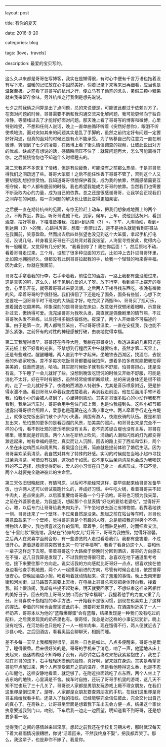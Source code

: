 ﻿--- 

layout: post 

title: 有你的夏天

date: 2016-8-20

categories: blog
 
tags: [love，travels]

description: 最爱的宝贝写的。

---

这么久以来都是哥哥在写博客，我实在是懒得很，有时心中便有千言万语也拖着没有写下来。温暖的记忆放在心中固然美好，倘若记录下来等来日再细看，应当也是温馨至极。之前看了哥哥写的杭州之行，便立马有了动笔的念头，暑假三颗小糖果就由我来留存余味，另外杭州之行我倒是想先说说。

七夕之前我俩之间算是出了点问题，总的来说便是，可能彼此都过于依赖对方了。在面对问题的时候，哥哥需要不断和我沟通交流来化解问题，我可能更倾向于独自冷静，等情绪过去了才能好好面对问题。那天晚上看了哥哥写的博客和微博，心里特别难受，不想和任何人说话，晚上一直单曲循环听着《突然好想你》，眼泪不听使唤地流。面对突如其来的问题其实是乱了手脚的，虽然之前约定好有问题一定要好好沟通，但真的面对的时候还是有点不能承受。为了转移自己的注意力一直在刷微博，转眼到了七夕的凌晨，在微博上看了街头情侣调查的视频，让彼此说出对方的优点、缺点还有想说的话，感情瞬间压不住了：就算问题再大，怎么可能离得开你。之后恍恍惚惚也不知道什么时候睡去的。

第二天我差不多恢复了情绪，但是有些疲惫，可能没有之前那么热情，于是哥哥觉得我们之间疏远了些。哥哥大笨蛋！之后不能任性丢下哥哥不管了，否则这个人又要胡思乱想担惊受怕。我知道哥哥很想保护着我，成为我的依靠，然而感情需要互相守候，每个人都有脆弱的时候，我也希望我能成为哥哥的依靠。当然我们也需要不断汲取内心的力量，成为自己的依靠。总之还是很感谢哥哥，让我学会正视我们之间存在的问题。每一次问题的解决也让彼此变得更加亲密。

之后便一直在期待杭州的见面，有惊无险赶上动车，把我们想象成地图上的两个点，不断靠近，靠近。听哥哥说他下班，到家，候车，上车，说他到达杭州，看到酒店，摆好零食，下楼准备接我，找到<到达南（3）>。下车，人潮涌动，看到<到达南（3）>的我，心跳得厉害，想着一刷票出去，是不是抬头就能看到哥哥站在我面前，笑意盈盈。然而出去后四处张望也没见到这个大笨蛋，拿起手机打电话，没说几句，转身看见哥哥在不远处背对着我张望。人海里寻找彼此，觉得内心有一股暖意，又觉得有几分好笑，“我看到你了！我在你后面！”，然后原地不动，看着哥哥走过来。三个月，设想了很多种见面的方式，比如冲上去扑进哥哥怀里，比如原地拥抱好久，但都没有此刻哥哥拉起我的手，给我一个轻轻的吻来得幸福。因为此刻，你就在我面前。

哥哥左手拿着我的行李，右手牵着我，前往住的酒店，一路上我都有些没缓过来，这是真实的吧，这么久，终于见到心爱的人了呀。放下行李，看到桌子上摆开的零食，心里乐开花，就等着哥哥过来耍流氓。之后两人下楼寻找东西吃，夜晚有微微的风，牵着哥哥的手很舒服。我们徘徊了下还是吃了面条，面条有些腻，心想下次定要吃一回哥哥平时下班吃的大肠面才好。吃完买了两瓶Rio，哥哥买了瓶可乐，想着回去吃周黑鸭。印象深刻的是哥哥坐在床边，故意张开双臂闭着眼睛，示意我扑过去，傲娇得可爱。洗完澡哥哥为我吹头发，简直就是偶像剧里的情节嘛，不过哥哥吹头发不熟练，以后还得多锻炼锻炼他。夜深了，两个人开始做不可描述的事。由于是第一次，两人都稍显笨拙，不过哥哥很温柔，一直在安抚我，我也能不那么紧张。之前怀有的对性的神秘感被打破，由衷地觉得幸福。

第二天我醒得很早，哥哥还在呼呼大睡，我躺在哥哥身边，看透进来的几束阳光在天花板上投下好看的光影。不禁想到行程后天中午就要结束，虽然才第二天早上，还是有些难过。醒醒睡睡，两人直到中午才起床。坐地铁去西湖区，找酒店，去银泰的外婆家吃饭。差不多每次吃饭哥哥都要给我拍照，想着多拍多练就能把我拍得美美的，任重而道远，哈哈。其实那时候肚子就有些不舒服，怕哥哥担心，还是没有说，下午睡了一会儿就好了些。没想到晚饭吃馄饨的时候又开始不舒服，可能是消化不太好。好在平时有锻炼，虽然经常偷懒断断续续，总的来说身体还是很不错的，走了一会儿就好多了。夜晚的西湖游人特别多，尤其是音乐喷泉附近，更是挤得水泄不通。看到哥哥从牵着我变成搂着我，再到我走前面，他在后面用手臂环着我，怕我小小的会被人挤到了，心里特别感动。其实哥哥很多贴心的小动作我都有看到，我坐进汽车时，哥哥会用手包住门框上面，也是怕我撞到头。这些小细节都透露出哥哥很会照顾人，爱意也是蕴藏在这点滴小事之中。两人牵着手行走在白堤上，就像吃完饭出家门散个步的小夫妻，周围有游人，夜跑夜骑的队伍。要是和朋友出来，恐怕想的更多的是看西湖的风景，拍美美的照片。和哥哥出来是完全不一样的心情，看不到壮观的音乐喷泉没有关系，走不完苏堤白堤也没有关系，哥哥在哪里，哪里就是好风景。两个人坐在断桥上吹风，涌动的人潮和闪烁的灯光都变得渺远起来，唯有幸福的感觉，真实而让人沉醉。回去的路上买了西瓜和饮料，两个人坐在床边啃西瓜和周黑鸭，看奥运会比赛，简直就是提前体验了婚后生活。因为哥哥喜欢茉莉清茶，我自然对其有了特殊的好感。实习的时候就在当地小超市寻找过茉莉清茶，可惜没有找到，这次终于如愿。说不定以后茉莉清茶也会成为我喝饮料的不二选择，想想觉得奇妙，爱人的小习惯在自己身上一点点形成，不知不觉，两个人就要完全融进彼此的生命里。

第三天依旧很晚起床，有情可原，以后可不能经常这样，要早些起来给哥哥准备早饭，也许两人还可以尝试晨跑什么的，养成好习惯。中午吃火锅，看着哥哥夹不起牛肉丸，差点笑出声，以后家里要给哥哥备一个勺子哈哈。哥哥也习惯为我夹菜，之前在外婆家也是，为我盛汤，想起那个仓鼠表情“好吃的要给老婆吃”，觉得好开心，嗯，以后专门让哥哥给我夹肉丸子。下午坐地铁去浙江省博物馆，我靠着地铁一侧，哥哥还来了一个壁咚，不过亲自然是没亲。想起之前在站台等车时，哥哥也笑意盈盈来了一个壁咚，觉得哥哥真是个有趣的人呀，总是能把我逗得笑个不停。博物馆人很少，我也很喜欢这样的氛围，牵着手，时而驻足拍照，时而细看交流。在“十里红妆”展览馆，我站在“待嫁的女儿”灯笼下，哥哥为我拍照，觉得好温馨。之后两人在双喜字面前合影，有一些游览的人走过看着我们，我都有些害羞，不过很开心。逛着逛着哥哥突然冒出来一句“好幸福啊”，我看了看身边这个人，要和他一辈子这样走下去呀。带着哥哥这个大路痴于傍晚时分回到酒店，哥哥的方向感实在不强，这几日我算是发现了，不过我倒觉得很可爱，总喜欢在地下通道里考考他，接下来要往那个方向走。说实话我的方向感就比哥哥好一点点，很喜欢挨在他身边看他查手机地图，两个人一起摸索前进的方向，尽管有时候会走错，依然觉得很安心。傍晚回酒店小憩，吻着吻着就动情起来，做了羞羞的事情。晚上去南宋御街和河坊街，过马路首先需要上天桥，在电梯上哥哥总喜欢把身体转向我，搂着我。街上很热闹，我却有些提不起劲来，明天就要回家了，不想结束这样亲密相伴的美好日子。回去的路上哥哥又脱口而出“好幸福啊”，我握着他手的力度又重了几分。哥哥喜欢十指相扣的牵手方法，一开始我不是很习惯，到现在也喜欢上了这样的握法。牵着的时候也会摩挲彼此的手，想要将爱意传达。在酒店附近买了一人一杯奶茶，哥哥本以为他的“蓝莓爆爆蛋”会有蓝莓，结果发现是一种我们没有吃过的配料，之后我发现我的奶茶里也有。很奇怪，我总是对这样的小事记忆犹新。晚上没有吃饭，在河坊街也只是吃了一人一根羊肉串，现在饿得不行，两人便就近去了沙县小吃。之后回酒店，看看奥运会聊聊天，相拥而睡。

差不多每一天早上我都醒得很早，最后一日也是如此，八点多便醒来。哥哥也是累了，睡得很香。后来很好笑的是，哥哥的手机来了消息，响了一声，他猛地从床上支起来，迷迷糊糊也不知睁眼了没有，两秒钟之后凑过来把我紧紧抱住了。我左手枕在哥哥的颈下，右手轻轻抚摸他的脸颊，真好啊，醒来就在身边。其实是希望哥哥能早点醒过来，两个人再享受离开之前的温存，但是看他睡得这么香，也是不忍心叫醒他，这样安静地看着，就足够了。在附近拉面馆吃了点东西，两个人坐上了去东站的地铁，心里满是不舍。候车时自拍，还玩了哥哥手机里的游戏，这几天不知不觉也玩了三十几关了。哥哥说人家都是男朋友玩游戏上瘾不理女朋友，在我们这里却是倒过来了。是呀，人家都是女朋友要查男朋友的手机，在我们这里却是哥哥主动给我看手机，还录入了我的指纹。已经能够完全信任彼此，完全交付出自己的真心了。在高铁上，让哥哥坐里面是想着我下车出去会方便一点，结果这个家伙执意要送我到门口，吻别。下车后我一边走一边回望，明知道看不到哥哥，还是想要多看一眼。

觉得我们之间的感情越来越深厚。想起之前我还在学校复习期末考，那时武汉每天下着大暴雨情况很糟糕，你说“活着回来，不然我终身不娶”，把我都弄哭了。那么，我这辈子，也是非你不嫁了。我爱你。


